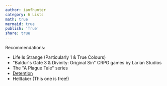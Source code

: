 ```yaml
---
author: ianfhunter
category: 6 Lists
math: true
mermaid: true
publish: 'True'
share: true
---
```


Recommendations:

- Life Is Strange (Particularly 1 & True Colours)
- "Baldur's Gate 3 & Divinity: Original Sin" CRPG games by Larian Studios
- The "A Plague Tale" series
- [Detention](https://store.steampowered.com/app/555220/Detention/)
- Helltaker (This one is free!)